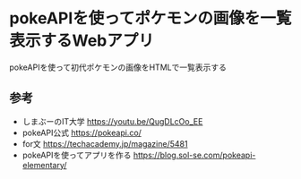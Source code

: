 # pokeAPIを使ってポケモンの画像を一覧表示するWebアプリ
pokeAPIを使って初代ポケモンの画像をHTMLで一覧表示する

## 参考
- しまぶーのIT大学 https://youtu.be/QugDLcOo_EE
- pokeAPI公式 https://pokeapi.co/
- for文 https://techacademy.jp/magazine/5481
- pokeAPIを使ってアプリを作る https://blog.sol-se.com/pokeapi-elementary/

